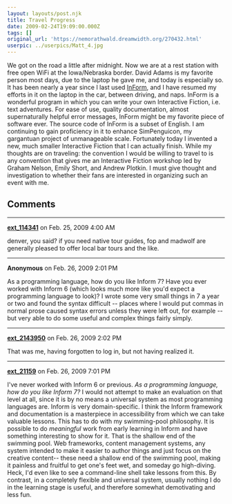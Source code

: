 ```yaml
---
layout: layouts/post.njk
title: Travel Progress
date: 2009-02-24T19:09:00.000Z
tags: []
original_url: 'https://nemorathwald.dreamwidth.org/270432.html'
userpic: ../userpics/Matt_4.jpg
---
```

We got on the road a little after midnight. Now we are at a rest station with free open WiFi at the Iowa/Nebraska border. David Adams is my favorite person most days, due to the laptop he gave me, and today is especially so. It has been nearly a year since I last used [InForm](http://www.inform-fiction.org/I7/Welcome.html), and I have resumed my efforts in it on the laptop in the car, between driving, and naps. InForm is a wonderful program in which you can write your own Interactive Fiction, i.e. text adventures. For ease of use, quality documentation, almost supernaturally helpful error messages, InForm might be my favorite piece of software ever. The source code of InForm is a subset of English. I am continuing to gain proficiency in it to enhance SimPenguicon, my gargantuan project of unmanageable scale. Fortunately today I invented a new, much smaller Interactive Fiction that I can actually finish. While my thoughts are on traveling: the convention I would be willing to travel to is any convention that gives me an Interactive Fiction workshop led by Graham Nelson, Emily Short, and Andrew Plotkin. I must give thought and investigation to whether their fans are interested in organizing such an event with me.

## Comments

---

**[ext_114341](https://www.dreamwidth.org/users/ext_114341)** on Feb. 25, 2009 4:00 AM

denver, you said? if you need native tour guides, fop and madwolf are generally pleased to offer local bar tours and the like.

---

**Anonymous** on Feb. 26, 2009 2:01 PM

As a programming language, how do you like Inform 7? Have you ever worked with Inform 6 (which looks much more like you'd expect a programming language to look)? I wrote some very small things in 7 a year or two and found the syntax difficult -- places where I would put commas in normal prose caused syntax errors unless they were left out, for example -- but very able to do some useful and complex things fairly simply.

---

**[ext_2143950](https://www.dreamwidth.org/users/ext_2143950)** on Feb. 26, 2009 2:02 PM

That was me, having forgotten to log in, but not having realized it.

---

**[ext_21159](https://www.dreamwidth.org/users/ext_21159)** on Feb. 26, 2009 7:01 PM

I've never worked with Inform 6 or previous. _As a programming language, how do you like Inform 7?_ I would not attempt to make an evaluation on that level at all, since it is by no means a universal system as most programming languages are. Inform is very domain-specific. I think the Inform framework and documentation is a masterpiece in accessibility from which we can take valuable lessons. This has to do with my swimming-pool philosophy. It is possible to do _meaningful_ work from early learning in Inform and have something interesting to show for it. That is the shallow end of the swimming pool. Web frameworks, content management systems, any system intended to make it easier to author things and just focus on the creative content-- these need a shallow end of the swimming pool, making it painless and fruitful to get one's feet wet, and someday go high-diving. Heck, I'd even like to see a command-line shell take lessons from this. By contrast, in a completely flexible and universal system, usually nothing I do in the learning stage is useful, and therefore somewhat demotivating and less fun.
